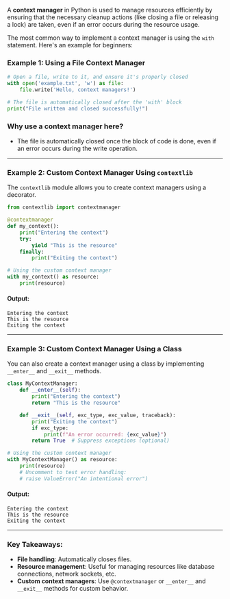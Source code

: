 A **context manager** in Python is used to manage resources efficiently by ensuring that the necessary cleanup actions (like closing a file or releasing a lock) are taken, even if an error occurs during the resource usage.

The most common way to implement a context manager is using the `with` statement. Here's an example for beginners:

### Example 1: Using a File Context Manager
```python
# Open a file, write to it, and ensure it's properly closed
with open('example.txt', 'w') as file:
    file.write('Hello, context managers!')

# The file is automatically closed after the 'with' block
print("File written and closed successfully!")
```

### Why use a context manager here?
- The file is automatically closed once the block of code is done, even if an error occurs during the write operation.

---

### Example 2: Custom Context Manager Using `contextlib`
The `contextlib` module allows you to create context managers using a decorator.

```python
from contextlib import contextmanager

@contextmanager
def my_context():
    print("Entering the context")
    try:
        yield "This is the resource"
    finally:
        print("Exiting the context")

# Using the custom context manager
with my_context() as resource:
    print(resource)
```

#### Output:
```
Entering the context
This is the resource
Exiting the context
```

---

### Example 3: Custom Context Manager Using a Class
You can also create a context manager using a class by implementing `__enter__` and `__exit__` methods.

```python
class MyContextManager:
    def __enter__(self):
        print("Entering the context")
        return "This is the resource"

    def __exit__(self, exc_type, exc_value, traceback):
        print("Exiting the context")
        if exc_type:
            print(f"An error occurred: {exc_value}")
        return True  # Suppress exceptions (optional)

# Using the custom context manager
with MyContextManager() as resource:
    print(resource)
    # Uncomment to test error handling:
    # raise ValueError("An intentional error")
```

#### Output:
```
Entering the context
This is the resource
Exiting the context
```

---

### Key Takeaways:
- **File handling**: Automatically closes files.
- **Resource management**: Useful for managing resources like database connections, network sockets, etc.
- **Custom context managers**: Use `@contextmanager` or `__enter__` and `__exit__` methods for custom behavior.
